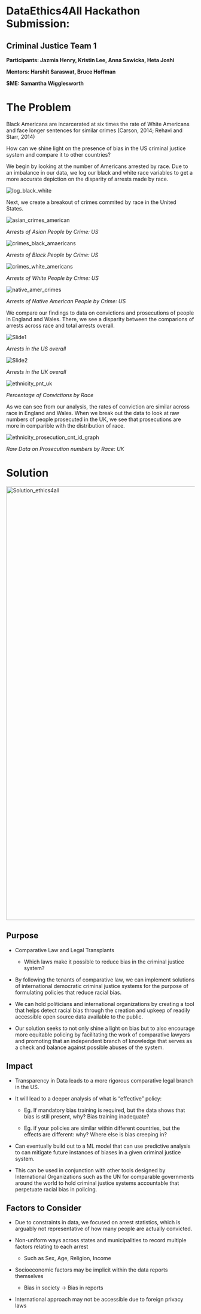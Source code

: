 # DataEthics4All Hackathon Submission:
## Criminal Justice Team 1
**Participants: Jazmia Henry, Kristin Lee, Anna Sawicka, Heta Joshi**

**Mentors: Harshit Saraswat, Bruce Hoffman**

**SME: Samantha Wigglesworth**

# The Problem

Black Americans are incarcerated at six times the rate of White Americans and face longer sentences for similar crimes (Carson, 2014; Rehavi and Starr, 2014)

How can we shine light on the presence of bias in the US criminal justice system and compare it to other countries?


We begin by looking at the number of Americans arrested by race. Due to an imbalance in our data, we log our black and white race variables to get a more accurate depiction on the disparity of arrests made by race. 

![log_black_white](https://user-images.githubusercontent.com/48301423/93732679-640af400-fba0-11ea-85fb-0c5504ea44d7.png)


Next, we create a breakout of crimes commited by race in the United States.

![asian_crimes_american](https://user-images.githubusercontent.com/48301423/93733191-6c642e80-fba2-11ea-8a10-bcce044ab8d6.png)

*Arrests of Asian People by Crime: US*


![crimes_black_amaericans](https://user-images.githubusercontent.com/48301423/93733224-93bafb80-fba2-11ea-81b6-605fbf548229.png)

*Arrests of Black People by Crime: US*


![crimes_white_americans](https://user-images.githubusercontent.com/48301423/93733327-fb714680-fba2-11ea-8c05-0c548f9c227d.png)

*Arrests of White People by Crime: US*


![native_amer_crimes](https://user-images.githubusercontent.com/48301423/93733378-2196e680-fba3-11ea-9463-ffef00e84afd.png)

*Arrests of Native American People by Crime: US*


We compare our findings to data on convictions and prosecutions of people in England and Wales. There, we see a disparity between the comparions of arrests across race and total arrests overall.

![Slide1](https://user-images.githubusercontent.com/48301423/93733557-ca454600-fba3-11ea-849a-003ec2cdf4d3.png)

*Arrests in the US overall*


![Slide2](https://user-images.githubusercontent.com/48301423/93733526-a4b83c80-fba3-11ea-99c6-d127d5bcafd4.png)

*Arrests in the UK overall*


![ethnicity_pnt_uk](https://user-images.githubusercontent.com/48301423/93733595-011b5c00-fba4-11ea-944b-273ccb3b793f.png)

*Percentage of Convictions by Race*


As we can see from our analysis, the rates of conviction are similar across race in England and Wales. When we break out the data to look at raw numbers of people prosecuted in the UK, we see that prosecutions are more in comparible with the distribution of race.


![ethnicity_prosecution_cnt_id_graph](https://user-images.githubusercontent.com/48301423/93733705-8141c180-fba4-11ea-84bb-770c1bcfe1b9.png)

*Raw Data on Prosecution numbers by Race: UK*



# Solution

<img width="1160" alt="Solution_ethics4all" src="https://user-images.githubusercontent.com/48301423/93735143-f19f1180-fba9-11ea-90f0-aaedc2aae65b.png">


## Purpose 

- Comparative Law and Legal Transplants 

    - Which laws make it possible to reduce bias in the criminal justice system?
    
- By following the tenants of comparative law, we can implement solutions of international democratic criminal justice systems for the purpose of formulating policies that reduce racial bias.

- We can hold politicians and international organizations by creating a tool that helps detect racial bias through the creation and upkeep of readily accessible open source data available to the public.

- Our solution seeks to not only shine a light on bias but to also encourage more equitable policing by facilitating the work of comparative lawyers and promoting that an independent branch of knowledge that serves as a check and balance against possible abuses of the system.


## Impact

- Transparency in Data leads to a more rigorous comparative legal branch in the US.

- It will lead to a deeper analysis of what is “effective” policy:

    - Eg. If mandatory bias training is required, but the data shows that bias is still present, why? Bias training inadequate?
    
    - Eg. if your policies are similar within different countries, but the effects are different: why? Where else is bias creeping in?
    
- Can eventually build out to a ML model that can use predictive analysis to can mitigate future instances of biases in a given criminal justice system.

- This can be used in conjunction with other tools designed by International Organizations such as the UN for comparable governments around the world to hold criminal justice systems accountable that perpetuate racial bias in policing.

## Factors to Consider

- Due to constraints in data, we focused on arrest statistics, which is arguably not representative of how many people are actually convicted.

- Non-uniform ways across states and municipalities to record multiple factors relating to each arrest
    - Such as Sex, Age, Religion, Income
    
- Socioeconomic factors may be implicit within the data reports themselves
    - Bias in society → Bias in reports
    
- International approach may not be accessible due to foreign privacy laws





